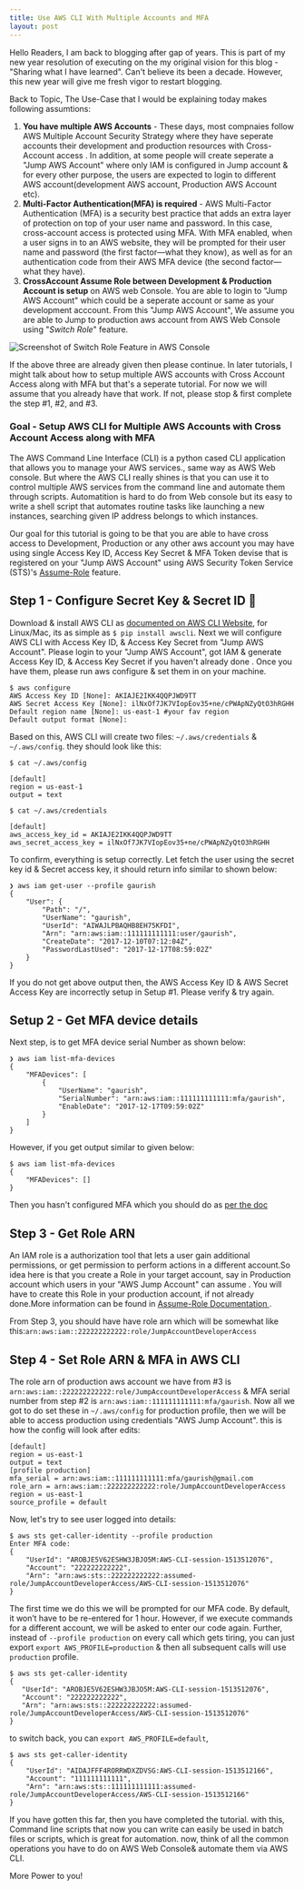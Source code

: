 ```yaml
---
title: Use AWS CLI With Multiple Accounts and MFA
layout: post
---
```


Hello Readers,
I am back to blogging after gap of years. This is part of my new year resolution of executing on the my original vision for this blog - "Sharing what I have learned". Can't believe its been a decade. However, this new year will give me fresh vigor to restart blogging. 

Back to Topic,
The Use-Case that I would be explaining today makes following assumtions:

1. **You have multiple AWS Accounts** - These days, most compnaies follow AWS Multiple Account Security Strategy where they have seperate accounts their development and production resources with Cross-Account access . In addition, at some people will create seperate a "Jump AWS Account" where only IAM is configured in Jump account & for every other purpose, the users are expected to login to different AWS account(development AWS account, Production AWS Account etc).
2. **Multi-Factor Authentication(MFA) is required** - AWS Multi-Factor Authentication (MFA) is a security best practice that adds an extra layer of protection on top of your user name and password. In this case, cross-account access is protected using MFA. With MFA enabled, when a user signs in to an AWS website, they will be prompted for their user name and password (the first factor—what they know), as well as for an authentication code from their AWS MFA device (the second factor—what they have).
3. **CrossAccount Assume Role between Development & Production Account is setup** on AWS web Console. You are able to login to "Jump AWS Account" which could be a seperate account or same as your development acccount.  From this "Jump AWS Account", We assume you are able to Jump to production aws account from AWS Web Console using "*Switch Role*" feature.

![Screenshot of Switch Role Feature in AWS Console ]({{site.url}}/AWS_Management_Console.png)

If the above three are already given then please continue.  In later tutorials, I might talk about how to setup multiple AWS accounts with  Cross Account Access along with MFA but that's a seperate tutorial. For now we will assume that you already have that work.  If not, please stop & first complete  the step #1, #2, and #3. 

### Goal - Setup AWS CLI for Multiple AWS Accounts with Cross Account Access along with MFA
The AWS Command Line Interface (CLI) is a python cased CLI application that allows you to manage your AWS services., same way as AWS Web console. But where the AWS CLI really shines is that you can use it to control multiple AWS services from the command line and automate them through scripts. Automatition is hard to do from Web console but its easy to write a shell script that automates routine tasks like launching a new instances, searching given IP address belongs to which instances. 

Our goal for this tutorial is going to be that you are able to have cross access to Development, Production or any other aws account you may have using single Access Key ID, Access Key Secret & MFA Token devise that is registered on your "Jump AWS Account" using AWS Security Token Service (STS)'s  [Assume-Role](http://docs.aws.amazon.com/STS/latest/APIReference/API_AssumeRole.html) feature.

## Step 1 - Configure Secret Key & Secret ID 🔑 
Download & install AWS CLI  as [documented on AWS CLI Website](https://aws.amazon.com/cli/), for Linux/Mac, its as simple as `$ pip install awscli`. Next we will configure AWS CLI with Access Key ID, & Access Key Secret from "Jump AWS Account". Please login to your "Jump AWS Account", got IAM & generate Access Key ID, & Access Key Secret if you haven't already done . Once you have them, please run aws configure & set them in on your machine.

```
$ aws configure
AWS Access Key ID [None]: AKIAJE2IKK4QQPJWD9TT
AWS Secret Access Key [None]: ilNxOf7JK7VIopEov35+ne/cPWApNZyQtO3hRGHH
Default region name [None]: us-east-1 #your fav region
Default output format [None]: 
```

Based on this, AWS CLI will create two files: `~/.aws/credentials` & `~/.aws/config`. they should look like this:
```
$ cat ~/.aws/config

[default]
region = us-east-1
output = text

$ cat ~/.aws/credentials

[default]
aws_access_key_id = AKIAJE2IKK4QQPJWD9TT
aws_secret_access_key = ilNxOf7JK7VIopEov35+ne/cPWApNZyQtO3hRGHH
```

To confirm, everything is setup correctly. Let fetch the user using the secret key id & Secret access key, it should return info similar to shown below:

```
❯ aws iam get-user --profile gaurish
{
    "User": {
        "Path": "/",
        "UserName": "gaurish",
        "UserId": "AIWAJLPBAQHB8EH75KFDI",
        "Arn": "arn:aws:iam::111111111111:user/gaurish",
        "CreateDate": "2017-12-10T07:12:04Z",
        "PasswordLastUsed": "2017-12-17T08:59:02Z"
    }
}
```
If you do not get above output then, the AWS Access Key ID & AWS Secret Access Key are incorrectly setup in Setup #1. Please verify & try again.

## Setup 2 - Get MFA device details
Next step, is to get MFA device serial Number as shown below:

```
❯ aws iam list-mfa-devices
{
    "MFADevices": [
        {
            "UserName": "gaurish",
            "SerialNumber": "arn:aws:iam::111111111111:mfa/gaurish",
            "EnableDate": "2017-12-17T09:59:02Z"
        }
    ]
}
```
However, if you get output similar to given below:
```
$ aws iam list-mfa-devices
{
    "MFADevices": []
}
```
Then you hasn't configured MFA which you should do as [per the doc](http://docs.aws.amazon.com/IAM/latest/UserGuide/id_credentials_mfa_enable_virtual.html)

## Step 3 - Get Role ARN 
An IAM role is a authorization tool that lets a user gain additional permissions, or get permission to perform actions in a different account.So idea here is that you create a Role in your target account, say in Production account which users in your "AWS Jump Account" can assume . You will have to create this Role in your production account, if not already done.More information can be found in [Assume-Role Documentation ](http://docs.aws.amazon.com/cli/latest/userguide/cli-roles.html). 

From Step 3, you should have have role arn which will be somewhat like this:`arn:aws:iam::222222222222:role/JumpAccountDeveloperAccess`

## Step 4 - Set Role ARN & MFA in AWS CLI
The role arn of production aws account we have from #3 is `arn:aws:iam::222222222222:role/JumpAccountDeveloperAccess` & MFA serial number from step #2 is `arn:aws:iam::111111111111:mfa/gaurish`. Now all we got to do set these in `~/.aws/config` for production profile, then we will be able to access production using credentials "AWS Jump Account". this is how the config will look after edits:


```
[default]
region = us-east-1
output = text
[profile production]
mfa_serial = arn:aws:iam::111111111111:mfa/gaurish@gmail.com
role_arn = arn:aws:iam::222222222222:role/JumpAccountDeveloperAccess
region = us-east-1
source_profile = default
```

Now, let's try to see user logged into details:

```
$ aws sts get-caller-identity --profile production
Enter MFA code:
{
    "UserId": "AROBJE5V62ESHW3JBJO5M:AWS-CLI-session-1513512076",
    "Account": "222222222222",
    "Arn": "arn:aws:sts::222222222222:assumed-role/JumpAccountDeveloperAccess/AWS-CLI-session-1513512076"
}
```

 The first time we do this we will be prompted for our MFA code. By default, it won’t have to be re-entered for 1 hour. However, if we execute commands for a different account, we will be asked to enter our code again. Further, instead of `--profile production` on every call which gets tiring, you can just export `export AWS_PROFILE=production` & then all subsequent calls will use `production` profile. 
 
 ```
$ aws sts get-caller-identity
{
    "UserId": "AROBJE5V62ESHW3JBJO5M:AWS-CLI-session-1513512076",
    "Account": "222222222222",
    "Arn": "arn:aws:sts::222222222222:assumed-role/JumpAccountDeveloperAccess/AWS-CLI-session-1513512076"
}
```

to switch back, you can `export AWS_PROFILE=default`, 

```
$ aws sts get-caller-identity
{
    "UserId": "AIDAJFFF4RORRWDXZDVSG:AWS-CLI-session-1513512166",
    "Account": "111111111111",
    "Arn": "arn:aws:sts::111111111111:assumed-role/JumpAccountDeveloperAccess/AWS-CLI-session-1513512166"
}
```

If you have gotten this far, then you have completed the tutorial. with this, Command line scripts that now you can write can easily be used in batch files or scripts, which is great for automation. now, think of all the common operations you have to do  on AWS Web Console& automate them via AWS CLI. 

More Power to you!
